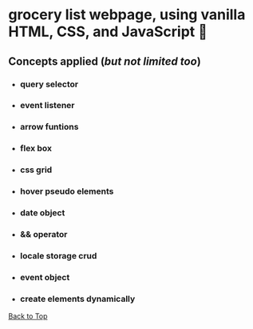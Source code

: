 <a name="custom_anchor_name"></a>
# grocery list webpage, using vanilla HTML, CSS, and JavaScript	:bookmark_tabs:
## Concepts applied (*but not limited too*)

- ### query selector
- ### event listener
- ### arrow funtions
- ### flex box
- ### css grid
- ### hover pseudo elements
- ### date object
- ### && operator
- ### locale storage crud
- ### event object
- ### create elements dynamically

[Back to Top](#custom_anchor_name)

